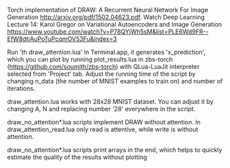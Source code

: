 Torch implementation of DRAW: A Recurrent Neural Network For Image Generation http://arxiv.org/pdf/1502.04623.pdf. Watch Deep Learning Lecture 14: Karol Gregor on Variational Autoencoders and Image Generation https://www.youtube.com/watch?v=P78QYjWh5sM&list=PLE6Wd9FR--EfW8dtjAuPoTuPcqmOV53Fu&index=3

Run 'th draw_attention.lua' in Terminal.app, it generates 'x_prediction', which you can plot by running plot_results.lua in zbs-torch (https://github.com/soumith/zbs-torch) with QLua-LuaJit interpreter selected from 'Project' tab. Adjust the running time of the script by changing n_data (the number of MNIST examples to train on) and number of iterations.

draw_attention.lua works with 28x28 MNIST dataset. You can adjust it by changing A, N and replacing number '28' everywhere in the script.

draw_no_attention*.lua scripts implement DRAW without attention.
In draw_attention_read.lua only read is attentive, while write is without attention.

draw_no_attention*.lua scripts print arrays in the end, which helps to quickly estimate the quality of the results without plotting


